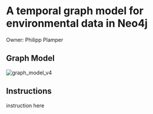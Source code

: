 # A temporal graph model for environmental data in Neo4j

Owner: Philipp Plamper  


## Graph Model

![graph_model_v4](https://user-images.githubusercontent.com/91727135/223053780-73f2dbd3-be5c-4022-8868-0edfa99d8e7b.png)

## Instructions

instruction here


